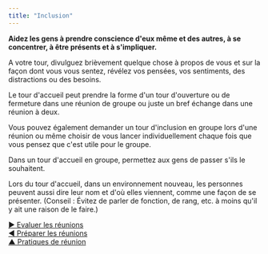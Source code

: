 ```yaml
---
title: "Inclusion"
---
```



**Aidez les gens à prendre conscience d'eux même et des autres, à se concentrer, à être présents et à s'impliquer.**

A votre tour, divulguez brièvement quelque chose à propos de vous et sur la façon dont vous vous sentez, révélez vos pensées, vos sentiments, des distractions ou des besoins.

Le tour d'accueil peut prendre la forme d'un tour d'ouverture ou de fermeture dans une réunion de groupe ou juste un bref échange dans une réunion à deux.

Vous pouvez également demander un tour d'inclusion en groupe lors d'une réunion ou même choisir de vous lancer individuellement chaque fois que vous pensez que c'est utile pour le groupe.

Dans un tour d'accueil en groupe, permettez aux gens de passer s'ils le souhaitent.

Lors du tour d'accueil, dans un environnement nouveau, les personnes peuvent aussi dire leur nom et d'où elles viennent, comme une façon de se présenter. (Conseil : Évitez de parler de fonction, de rang, etc. à moins qu'il y ait une raison de le faire.)

[&#9654; Evaluer les réunions](evaluate-meetings.html)<br/>[&#9664; Préparer les réunions](prepare-for-meetings.html)<br/>[&#9650; Pratiques de réunion](meeting-practices.html)

